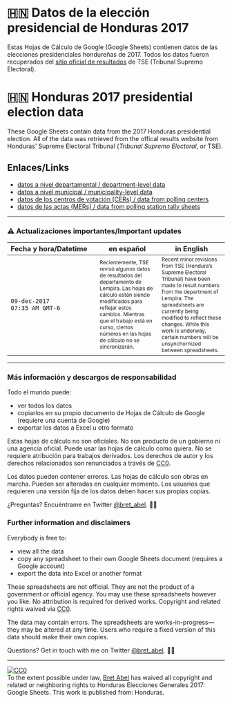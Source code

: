 # 🇭🇳 Datos de la elección presidencial de Honduras 2017

Estas Hojas de Cálculo de Google (Google Sheets) contienen datos de las elecciones presidenciales hondureñas de 2017. Todos los datos fueron recuperados del [sitio oficial de resultados](resultadosgenerales2017.tse.hn) de TSE (Tribunal Supremo Electoral).

# 🇭🇳 Honduras 2017 presidential election data

These Google Sheets contain data from the 2017 Honduras presidential election. All of the data was retrieved from the offical results website from Honduras’ Supreme Electoral Tribunal (*Tribunal Supremo Electoral*, or TSE). 

## Enlaces/Links

* [datos a nivel departamental / department-level data](https://docs.google.com/spreadsheets/d/1ONAIYVqrbsEpvFp7eiI3si1B4hzArD930R5Jt86wdPQ/edit?usp=sharing)
* [datos a nivel municipal / municipality-level data](https://docs.google.com/spreadsheets/d/17IVcEEqqnjQtbFBQV-rj2nj2mJO8kBD7hjdmbnqTYqI/edit?usp=sharing)
* [datos de los centros de votación (CERs) / data from polling centers](https://docs.google.com/spreadsheets/d/1ePmdXhiQiQKwTDuO7ri6V6fPKoMre1Qww_f1rWXVLOM/edit?usp=sharing)
* [datos de las actas (MERs) / data from polling station tally sheets](https://docs.google.com/spreadsheets/d/15ib1dNaE9Uhp9aDzIb0r6pqZpy8KaEXtucxdoFDAOqg/edit?usp=sharing)


---------


### ⚠️ Actualizaciones importantes/Important updates

 Fecha&nbsp;y&nbsp;hora/Datetime&nbsp;&nbsp;&nbsp; | en español | in English 
:------------|------------|------------
`09-dec-2017`<br>`07:35 AM GMT-6` | <span style="font-size:0.75em;">Recientemente, TSE revisó algunos datos de resultados del departamento de Lempira. Las hojas de cálculo están siendo modificados para reflejar estos cambios. Mientras que el trabajo está en curso, ciertos números en las hojas de cálculo no se sincronizarán.</span> | <span style="font-size:0.75em;">Recent minor revisions from TSE (Hondura’s Supreme Electoral Tribunal) have been made to result numbers from the department of Lempira. The spreadsheets are currently being modified to reflect these changes. While this work is underway, certain numbers will be unsynchornized between spreadsheets.</span>


---------


### Más información y descargos de responsabilidad

Todo el mundo puede:

* ver todos los datos
* copiarlos en su propio documento de Hojas de Cálculo de Google (requiere una cuenta de Google)
* exportar los datos a Excel u otro formato

Estas hojas de cálculo no son oficiales. No son producto de un gobierno ni una agencia oficial. Puede usar las hojas de cálculo como quiera. No se requiere atribución para trabajos derivados. Los derechos de autor y los derechos relacionados son renunciados a través de [CC0](https://creativecommons.org/publicdomain/zero/1.0/deed.es_ES).

Los datos pueden contener errores. Las hojas de cálculo son obras en marcha. Pueden ser alteradas en cualquier momento. Los usuarios que requieren una versión fija de los datos deben hacer sus propias copias.

¿Preguntas? Encuéntrame en Twitter [@bret_abel](https://twitter.com/bret_abel/). 💁‍♂️

### Further information and disclaimers

Everybody is free to:

* view all the data
* copy any spreadsheet to their own Google Sheets document (requires a Google account)
* export the data into Excel or another format

These spreadsheets are not official. They are not the product of a government or official agency. You may use these spreadsheets however you like. No attribution is required for derived works. Copyright and related rights waived via [CC0](https://creativecommons.org/publicdomain/zero/1.0/).

The data may contain errors. The spreadsheets are works-in-progress—they may be altered at any time. Users who require a fixed version of this data should make their own copies.

Questions? Get in touch with me on Twitter [@bret_abel](https://twitter.com/bret_abel/). 💁‍♂️


------------


<p xmlns:dct="http://purl.org/dc/terms/" xmlns:vcard="http://www.w3.org/2001/vcard-rdf/3.0#">
  <a rel="license"
     href="http://creativecommons.org/publicdomain/zero/1.0/">
    <img src="https://licensebuttons.net/p/zero/1.0/88x31.png" style="border-style: none;" alt="CC0" />
  </a>
  <br />
  To the extent possible under law,
  <a rel="dct:publisher"
     href="https://bet4a.github.io/HN2017">
    <span property="dct:title">Bret Abel</span></a>
  has waived all copyright and related or neighboring rights to
  <span property="dct:title">Honduras Elecciones Generales 2017: Google Sheets</span>.
This work is published from:
<span property="vcard:Country" datatype="dct:ISO3166"
      content="HN" about="https://bet4a.github.io/HN2017">
  Honduras</span>.
</p>
